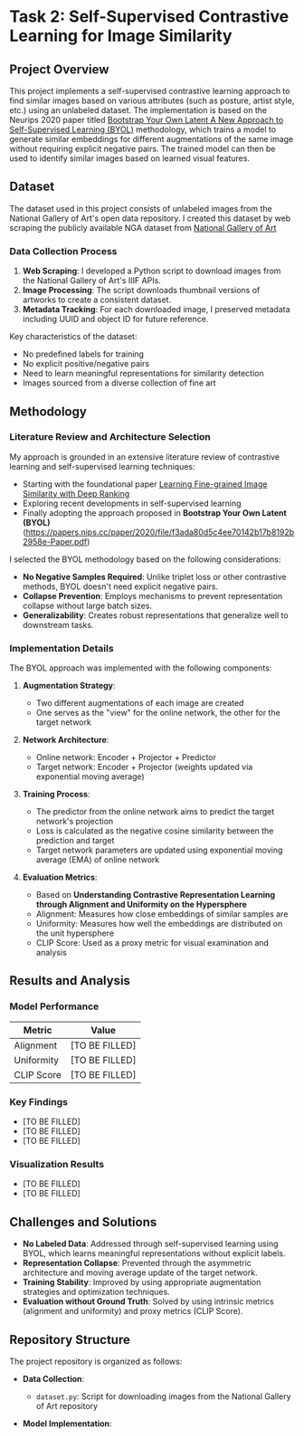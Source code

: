 # Task 2: Self-Supervised Contrastive Learning for Image Similarity

## Project Overview

This project implements a self-supervised contrastive learning approach to find similar images based on various attributes (such as posture, artist style, etc.) using an unlabeled dataset. The implementation is based on the Neurips 2020 paper titled [Bootstrap Your Own Latent
A New Approach to Self-Supervised Learning (BYOL)](https://papers.nips.cc/paper/2020/file/f3ada80d5c4ee70142b17b8192b2958e-Paper.pdf) methodology, which trains a model to generate similar embeddings for different augmentations of the same image without requiring explicit negative pairs. The trained model can then be used to identify similar images based on learned visual features.

## Dataset
The dataset used in this project consists of unlabeled images from the National Gallery of Art's open data repository. I created this dataset by web scraping the publicly available NGA dataset from [National Gallery of Art](https://github.com/NationalGalleryOfArt/opendata) 

### Data Collection Process

1. **Web Scraping**: I developed a Python script to download images from the National Gallery of Art's IIIF APIs.
2. **Image Processing**: The script downloads thumbnail versions of artworks to create a consistent dataset.
3. **Metadata Tracking**: For each downloaded image, I preserved metadata including UUID and object ID for future reference.

Key characteristics of the dataset:
- No predefined labels for training
- No explicit positive/negative pairs
- Need to learn meaningful representations for similarity detection
- Images sourced from a diverse collection of fine art

## Methodology

### Literature Review and Architecture Selection

My approach is grounded in an extensive literature review of contrastive learning and self-supervised learning techniques:

- Starting with the foundational paper [Learning Fine-grained Image Similarity with Deep Ranking](https://arxiv.org/abs/1404.4661)
- Exploring recent developments in self-supervised learning
- Finally adopting the approach proposed in **Bootstrap Your Own Latent (BYOL)** (https://papers.nips.cc/paper/2020/file/f3ada80d5c4ee70142b17b8192b2958e-Paper.pdf)

I selected the BYOL methodology based on the following considerations:

- **No Negative Samples Required**: Unlike triplet loss or other contrastive methods, BYOL doesn't need explicit negative pairs.
- **Collapse Prevention**: Employs mechanisms to prevent representation collapse without large batch sizes.
- **Generalizability**: Creates robust representations that generalize well to downstream tasks.

### Implementation Details

The BYOL approach was implemented with the following components:

1. **Augmentation Strategy**:
   - Two different augmentations of each image are created
   - One serves as the "view" for the online network, the other for the target network

2. **Network Architecture**:
   - Online network: Encoder + Projector + Predictor
   - Target network: Encoder + Projector (weights updated via exponential moving average)

3. **Training Process**:
   - The predictor from the online network aims to predict the target network's projection
   - Loss is calculated as the negative cosine similarity between the prediction and target
   - Target network parameters are updated using exponential moving average (EMA) of online network

4. **Evaluation Metrics**:
   - Based on **Understanding Contrastive Representation Learning through Alignment and Uniformity on the Hypersphere**
   - Alignment: Measures how close embeddings of similar samples are
   - Uniformity: Measures how well the embeddings are distributed on the unit hypersphere
   - CLIP Score: Used as a proxy metric for visual examination and analysis

## Results and Analysis

### Model Performance

| Metric | Value |
|--------|-------|
| Alignment | [TO BE FILLED] |
| Uniformity | [TO BE FILLED] |
| CLIP Score | [TO BE FILLED] |

### Key Findings

- [TO BE FILLED]
- [TO BE FILLED]
- [TO BE FILLED]

### Visualization Results

- [TO BE FILLED]
- [TO BE FILLED]

## Challenges and Solutions

- **No Labeled Data**: Addressed through self-supervised learning using BYOL, which learns meaningful representations without explicit labels.
- **Representation Collapse**: Prevented through the asymmetric architecture and moving average update of the target network.
- **Training Stability**: Improved by using appropriate augmentation strategies and optimization techniques.
- **Evaluation without Ground Truth**: Solved by using intrinsic metrics (alignment and uniformity) and proxy metrics (CLIP Score).

## Repository Structure

The project repository is organized as follows:

- **Data Collection**:
  - `dataset.py`: Script for downloading images from the National Gallery of Art repository

- **Model Implementation**:
